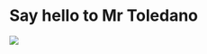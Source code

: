 <!--
id: 20178770
link: http://tumblr.atmos.org/post/20178770/say-hello-to-mr-toledano
slug: say-hello-to-mr-toledano
date: Sun Nov 25 2007 09:56:19 GMT-0800 (PST)
publish: 2007-11-025
tags: 
title: Say hello to Mr Toledano 
-->


Say hello to Mr Toledano 
=========================

![](http://24.media.tumblr.com/ZyX8Upfyn27h8jtwREfDA3vB_500.jpg)

